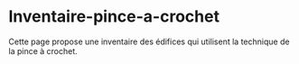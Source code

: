 # Inventaire-pince-a-crochet
Cette page propose une inventaire des édifices qui utilisent la technique de la pince à crochet. 
